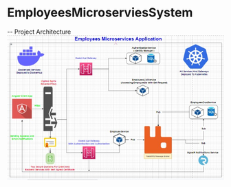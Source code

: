 ﻿# EmployeesMicroserviesSystem
-- Project Architecture
![plot](./ProjectArchtiture/ProjectArchtiture.jpeg)
